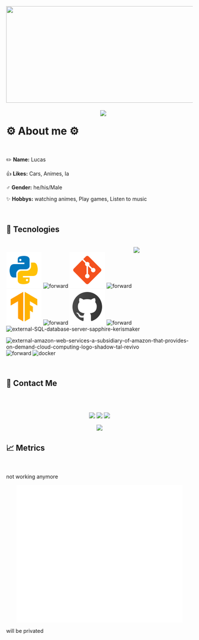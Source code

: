 <img  src="https://64.media.tumblr.com/cca4f06484b447c0687f0325af5b38c9/428a8db1dc8ae92f-87/s1280x1920/7c751558b1d93e15c2d885cff2162ddb95059b8d.gif" width="1000px" height="260px" />

<br>
<br>

<img  src="https://i.pinimg.com/originals/ed/f2/54/edf254eea0ca51397e883b6908ad57cb.gif" width="250px" align="right" /> 

# ⚙️ About me ⚙️

<br>

✏️ <b>Name:</b> Lucas

👍 <b>Likes:</b> Cars, Animes, Ia 

♂️ <b>Gender:</b> he/his/Male

✨ <b>Hobbys:</b> watching animes, Play games, Listen to music

<br>

## 🚀 Tecnologies
<br>
<img  src="https://i.gifer.com/origin/e2/e2917a322c5c7247c308d53725f0189f_w200.gif" width="160px" align="right" />  

<img  src="https://raw.githubusercontent.com/Sug0i/Sug0i/main/images/icons8-python-48.svg"  /> <img width="48" height="48" src="https://img.icons8.com/pulsar-line/48/12B886/forward.png" alt="forward"/> <img  src="https://raw.githubusercontent.com/Sug0i/Sug0i/main/images/icons8-git-48.svg"  /> <img width="48" height="48" src="https://img.icons8.com/pulsar-line/48/12B886/forward.png" alt="forward"/> <img  src="https://raw.githubusercontent.com/Sug0i/Sug0i/main/images/icons8-tensorflow-48.svg"  /> 
 <img width="48" height="48" src="https://img.icons8.com/pulsar-line/48/12B886/forward.png" alt="forward"/> <img  src="https://raw.githubusercontent.com/Sug0i/Sug0i/main/images/icons8-github.svg"  /> <img width="48" height="48" src="https://img.icons8.com/pulsar-line/48/12B886/forward.png" alt="forward"/> <img width="40" height="40" src="https://img.icons8.com/external-sapphire-kerismaker/48/external-SQL-database-server-sapphire-kerismaker.png" alt="external-SQL-database-server-sapphire-kerismaker"  /><img /> 

<img width="45" height="45" src="https://img.icons8.com/external-tal-revivo-shadow-tal-revivo/48/external-amazon-web-services-a-subsidiary-of-amazon-that-provides-on-demand-cloud-computing-logo-shadow-tal-revivo.png" alt="external-amazon-web-services-a-subsidiary-of-amazon-that-provides-on-demand-cloud-computing-logo-shadow-tal-revivo"/>  <img width="48" height="48" src="https://img.icons8.com/pulsar-line/48/12B886/forward.png" alt="forward"/> <img width="45" height="45" src="https://img.icons8.com/fluency/48/000000/docker.png" alt="docker"/><img />

<br>

## 📝 Contact Me 

<br>
<br>

<p align="center"><a href="https://twitter.com/Owar1_Chan" target="_blank"><img src="https://img.shields.io/badge/Owar1_Chan%20-%231DA1F2.svg?&style=for-the-badge&logo=Twitter&logoColor=white"/></a> <a href="https://instagram.com/_lucas_caua/" target="_blank"><img src="https://img.shields.io/badge/_lucas_caua-E4405F?&style=for-the-badge&logo=Instagram&logoColor=white"/></a> <a href="https://discord.com/" target="_blank"><img src="https://img.shields.io/badge/owari 0101%20-%237289DA.svg?&style=for-the-badge&logo=discord&logoColor=white"/></a></p>
<p align="center"><a href="https://ko-fi.com/owari_chan" target="_blank"><img src="https://img.shields.io/badge/buy me a coffee%20-%23FF9900.svg?&style=for-the-badge&logo=ko-fi&logoColor=white"/></a></p>

## 📈 Metrics

<br>
<p>not working anymore</p>
<p align="center">
<img align="center" src="/github-metrics.svg" alt="Metrics" width="450">
</p>



<!---
Owar1/Owar1 is a ✨ special ✨ repository because its `README.md` (this file) appears on your GitHub profile.
You can click the Preview link to take a look at your changes.
--->
 <!--- gif cat spinning https://pa1.narvii.com/6942/20f7b46fb4cd8b6fac8b64ef271838a4c85c1a04r1-500-500_hq.gif --->
<!---

https://c.tenor.com/P5DB2iGAecsAAAAj/peach-cat.gif
--->
<p>will be privated</p>
